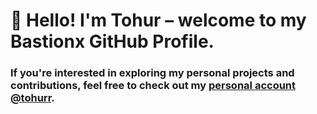# 👋 Hello! I'm Tohur – welcome to my Bastionx GitHub Profile.

### If you're interested in exploring my personal projects and contributions, feel free to check out my [personal account @tohurr](https://github.com/tohurr).

<!---
Tohur-BastionX/Tohur-BastionX is a ✨ special ✨ repository because its `README.md` (this file) appears on your GitHub profile.
You can click the Preview link to take a look at your changes.
--->
